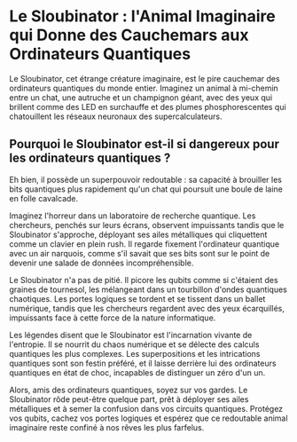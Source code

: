 # Le Sloubinator : l'Animal Imaginaire qui Donne des Cauchemars aux Ordinateurs Quantiques

Le Sloubinator, cet étrange créature imaginaire, est le pire cauchemar des ordinateurs quantiques du monde entier. Imaginez un animal à mi-chemin entre un chat, une autruche et un champignon géant, avec des yeux qui brillent comme des LED en surchauffe et des plumes phosphorescentes qui chatouillent les réseaux neuronaux des supercalculateurs.

## Pourquoi le Sloubinator est-il si dangereux pour les ordinateurs quantiques ?

Eh bien, il possède un superpouvoir redoutable : sa capacité à brouiller les bits quantiques plus rapidement qu'un chat qui poursuit une boule de laine en folle cavalcade.

Imaginez l'horreur dans un laboratoire de recherche quantique. Les chercheurs, penchés sur leurs écrans, observent impuissants tandis que le Sloubinator s'approche, déployant ses ailes métalliques qui cliquettent comme un clavier en plein rush. Il regarde fixement l'ordinateur quantique avec un air narquois, comme s'il savait que ses bits sont sur le point de devenir une salade de données incompréhensible.

Le Sloubinator n'a pas de pitié. Il picore les qubits comme si c'étaient des graines de tournesol, les mélangeant dans un tourbillon d'ondes quantiques chaotiques. Les portes logiques se tordent et se tissent dans un ballet numérique, tandis que les chercheurs regardent avec des yeux écarquillés, impuissants face à cette force de la nature informatique.

Les légendes disent que le Sloubinator est l'incarnation vivante de l'entropie. Il se nourrit du chaos numérique et se délecte des calculs quantiques les plus complexes. Les superpositions et les intrications quantiques sont son festin préféré, et il laisse derrière lui des ordinateurs quantiques en état de choc, incapables de distinguer un zéro d'un un.

Alors, amis des ordinateurs quantiques, soyez sur vos gardes. Le Sloubinator rôde peut-être quelque part, prêt à déployer ses ailes métalliques et à semer la confusion dans vos circuits quantiques. Protégez vos qubits, cachez vos portes logiques et espérez que ce redoutable animal imaginaire reste confiné à nos rêves les plus farfelus.

